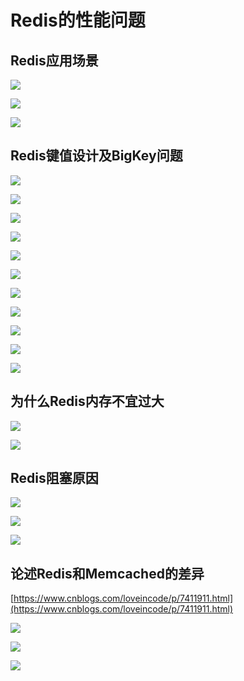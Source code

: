 # Redis的性能问题



## Redis应用场景

![](../.gitbook/assets/image%20%28146%29.png)

![](../.gitbook/assets/image%20%28151%29.png)

![](../.gitbook/assets/image%20%28136%29.png)

## Redis键值设计及BigKey问题 <a id="articleContentId"></a>

![](../.gitbook/assets/image%20%28143%29.png)

![](../.gitbook/assets/image%20%28166%29.png)

![](../.gitbook/assets/image%20%28140%29.png)

![](../.gitbook/assets/image%20%28144%29.png)

![](../.gitbook/assets/image%20%28137%29.png)

![](../.gitbook/assets/image%20%28163%29.png)

![](../.gitbook/assets/image%20%28165%29.png)

![](../.gitbook/assets/image%20%28139%29.png)



![](../.gitbook/assets/image%20%28158%29.png)

![](../.gitbook/assets/image%20%28141%29.png)

![](../.gitbook/assets/image%20%28168%29.png)

## 为什么Redis内存不宜过大

![](../.gitbook/assets/image%20%28142%29.png)

![](../.gitbook/assets/image%20%28134%29.png)

## Redis阻塞原因

![](../.gitbook/assets/image%20%28162%29.png)

![](../.gitbook/assets/image%20%28161%29.png)

![](../.gitbook/assets/image%20%28157%29.png)

## 论述Redis和Memcached的差异

[https://www.cnblogs.com/loveincode/p/7411911.html](https://www.cnblogs.com/loveincode/p/7411911.html)

![](../.gitbook/assets/image%20%28147%29.png)

![](../.gitbook/assets/image%20%28156%29.png)

![](../.gitbook/assets/image%20%28167%29.png)

